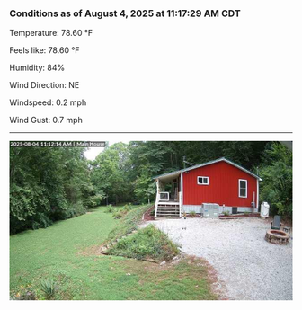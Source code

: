 ### Conditions as of August 4, 2025 at 11:17:29 AM CDT 

Temperature: 78.60 &deg;F

Feels like: 78.60 &deg;F

Humidity: 84%

Wind Direction: NE

Windspeed: 0.2 mph

Wind Gust: 0.7 mph

---

<img src="./images/latest.jpeg"/>

